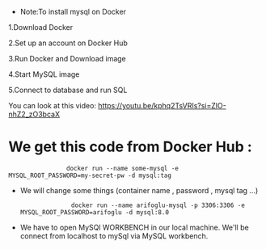 * Note:To install mysql on Docker

1.Download Docker 

2.Set up an account on Docker Hub

3.Run Docker and Download image

4.Start MySQL image

5.Connect to database and run SQL

You can look at this video: https://youtu.be/kphq2TsVRIs?si=ZlO-nhZ2_zO3bcaX

# We get this code from Docker Hub :

                    docker run --name some-mysql -e MYSQL_ROOT_PASSWORD=my-secret-pw -d mysql:tag

* We will change some things (container name , password , mysql tag ...)   

                    docker run --name arifoglu-mysql -p 3306:3306 -e MYSQL_ROOT_PASSWORD=arifoglu -d mysql:8.0

* We have to open MySQl WORKBENCH in our local machine.
We'll be connect from localhost to mySql via MySQL workbench.                    